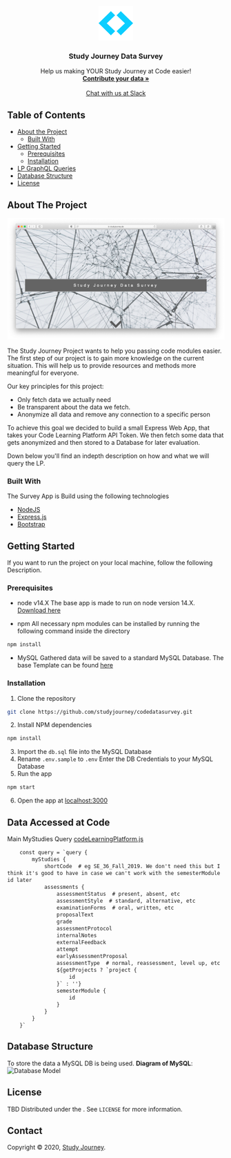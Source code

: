 
<!-- PROJECT LOGO -->
<br />
<p align="center">
  <a href="https://github.com/studyjourney/codedatasurvey">
    <img src="https://raw.githubusercontent.com/studyjourney/codedatasurvey/master/static/fav/android-chrome-512x512.png" alt="Logo" width="80" height="80">
  </a>

  <h3 align="center">Study Journey Data Survey</h3>

  <p align="center">
    Help us making YOUR Study Journey at Code easier!
    <br />
    <a href="https://studyjourney.de"><strong>Contribute your data »</strong></a>
    <br />
    <br />
    <a href="https://codeuniversity.slack.com/archives/C01A1LVJD3L">Chat with us at Slack</a>
  </p>
</p>



<!-- TABLE OF CONTENTS -->
## Table of Contents

* [About the Project](#about-the-project)
  * [Built With](#built-with)
* [Getting Started](#getting-started)
  * [Prerequisites](#prerequisites)
  * [Installation](#installation)
* [LP GraphQL Queries](#data-accessed-at-code)
* [Database Structure](#database-structure)
* [License](#license)



<!-- ABOUT THE PROJECT -->
## About The Project

![Data Survey Screen Shot](https://raw.githubusercontent.com/studyjourney/codedatasurvey/master/static/img/main.png)

The Study Journey Project wants to help you passing code modules easier. The first step of our project is to gain more knowledge on the current situation. This will help us to provide resources and methods more meaningful for everyone.

Our key principles for this project:
* Only fetch data we actually need
* Be transparent about the data we fetch.
* Anonymize all data and remove any connection to a specific person

To achieve this goal we decided to build a small Express Web App, that takes your Code Learning Platform API Token.
We then fetch some data that gets anonymized and then stored to a Database for later evaluation.

Down below you'll find an indepth description on how and what we will query the LP.

### Built With
The Survey App is Build using the following technologies
* [NodeJS](https://nodejs.org)
* [Express.js](https://expressjs.com)
* [Bootstrap](https://getbootstrap.com)



<!-- GETTING STARTED -->
## Getting Started

If you want to run the project on your local machine, follow the following Description.

### Prerequisites


* node v14.X
The base app is made to run on node version 14.X.
[Download here](https://nodejs.org/en/download/current/)


* npm
All necessary npm modules can be installed by running the following command inside the directory
```sh
npm install
```

* MySQL
Gathered data will be saved to a standard MySQL Database.
The base Template can be found [here](https://github.com/studyjourney/codedatasurvey/blob/master/db.sql)


### Installation

1. Clone the repository
```sh
git clone https://github.com/studyjourney/codedatasurvey.git
```
2. Install NPM dependencies
```sh
npm install
```
3. Import the `db.sql` file into the MySQL Database
4. Rename `.env.sample` to `.env`
Enter the DB Credentials to your MySQL Database
5. Run the app
```sh
npm start
```
6. Open the app at
[localhost:3000](http://localhost:3000)

<!-- DATA QUERIES -->
## Data Accessed at Code

Main MyStudies Query
[codeLearningPlatform.js](https://github.com/studyjourney/codedatasurvey/blob/db70830ce1c145846a78a0ea418c7b6a680a820b/codeLearningPlatform.js#L32-L55)
```JS
    const query = `query {
        myStudies {
            shortCode  # eg SE_36_Fall_2019. We don't need this but I think it's good to have in case we can't work with the semesterModule id later
            assessments {
                assessmentStatus  # present, absent, etc
                assessmentStyle  # standard, alternative, etc
                examinationForms  # oral, written, etc
                proposalText
                grade
                assessmentProtocol
                internalNotes
                externalFeedback
                attempt
                earlyAssessmentProposal
                assessmentType  # normal, reassessment, level up, etc
                ${getProjects ? `project {
                    id
                }` : ''}
                semesterModule {
                    id
                }
            }
        }
    }`
```


<!-- DATABASE -->
## Database Structure
To store the data a MySQL DB is being used. 
**Diagram of MySQL**:
![Database Model](https://i.imgur.com/T1e9Eea.png)

<!-- LICENSE -->
## License

TBD
Distributed under the . See `LICENSE` for more information.

<!-- CONTACT -->
## Contact

Copyright © 2020, [Study Journey](https://studyjourney.de).
